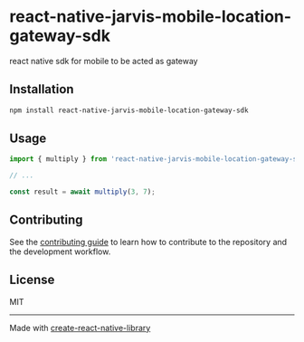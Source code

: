 # react-native-jarvis-mobile-location-gateway-sdk

react native sdk for mobile to be acted as gateway

## Installation

```sh
npm install react-native-jarvis-mobile-location-gateway-sdk
```

## Usage

```js
import { multiply } from 'react-native-jarvis-mobile-location-gateway-sdk';

// ...

const result = await multiply(3, 7);
```

## Contributing

See the [contributing guide](CONTRIBUTING.md) to learn how to contribute to the repository and the development workflow.

## License

MIT

---

Made with [create-react-native-library](https://github.com/callstack/react-native-builder-bob)
